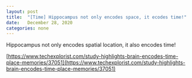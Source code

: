 ```yaml
---
layout: post
title:  "[Time] Hippocampus not only encodes space, it ecodes time!"
date:   December 28, 2020
categories: none
---
```




Hippocampus not only encodes spatial location, it also encodes time!



[https://www.techexplorist.com/study-highlights-brain-encodes-time-place-memories/37051](https://www.techexplorist.com/study-highlights-brain-encodes-time-place-memories/37051)

 

